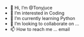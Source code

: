 - 👋 Hi, I’m @Tonyjuce
- 👀 I’m interested in Coding
- 🌱 I’m currently learning Python
- 💞️ I’m looking to collaborate on ...
- 📫 How to reach me ... email

<!---
Tonyjuce/Tonyjuce is a ✨ special ✨ repository because its `README.md` (this file) appears on your GitHub profile.
You can click the Preview link to take a look at your changes.
--->

